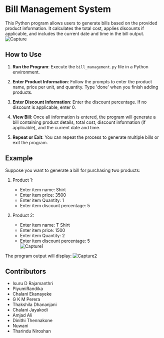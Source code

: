 # Bill Management System

This Python program allows users to generate bills based on the provided product information. It calculates the total cost, applies discounts if applicable, and includes the current date and time in the bill output.
![Capture](https://github.com/Isuru-27/Bill-Management-System/assets/139687227/83bb249e-3f9d-416d-9309-94de82b1bd4d)

## How to Use

1. **Run the Program**: Execute the `bill_management.py` file in a Python environment.

2. **Enter Product Information**: Follow the prompts to enter the product name, price per unit, and quantity. Type 'done' when you finish adding products.

3. **Enter Discount Information**: Enter the discount percentage. If no discount is applicable, enter 0.

4. **View Bill**: Once all information is entered, the program will generate a bill containing product details, total cost, discount information (if applicable), and the current date and time.

5. **Repeat or Exit**: You can repeat the process to generate multiple bills or exit the program.

## Example

Suppose you want to generate a bill for purchasing two products:

1. Product 1: 
   - Enter item name: Shirt
   - Enter item price: 3500
   - Enter item Quantity: 1
   - Enter item discount percentage: 5

2. Product 2:
   - Enter item name: T Shirt
   - Enter item price: 1500
   - Enter item Quantity: 2
   - Enter item discount percentage: 5<br>
  ![Capture1](https://github.com/Isuru-27/Bill-Management-System/assets/139687227/39fa8f78-732b-4c5d-b680-6164fc2999cd)


The program output will display:
![Capture2](https://github.com/Isuru-27/Bill-Management-System/assets/139687227/749cdc97-1876-4901-82a5-f9ec0a25fa8c)

## Contributors

- Isuru D Rajamanthri
- PiyumiRandika
- Chalani Ekanayeke
- G K M Perera
- Thakshila Dhananjani
- Chalani Jayakodi
- Amjad Ali
- Dinithi Thennakone
- Nuwani
- Tharindu Niroshan
